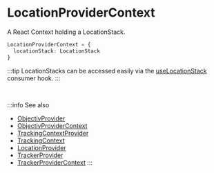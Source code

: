 # LocationProviderContext

A React Context holding a LocationStack.

```ts
LocationProviderContext = {
  locationStack: LocationStack
}
```

:::tip
LocationStacks can be accessed easily via the [useLocationStack](/tracking/react-native/api-reference/hooks/consumers/useLocationStack.md) consumer hook.
:::

<br />

:::info See also
- [ObjectivProvider](/tracking/react-native/api-reference/common/providers/ObjectivProvider.md)
- [ObjectivProviderContext](/tracking/react-native/api-reference/common/providers/ObjectivProviderContext.md)
- [TrackingContextProvider](/tracking/react-native/api-reference/common/providers/TrackingContextProvider.md)
- [TrackingContext](/tracking/react-native/api-reference/common/providers/TrackingContext.md)
- [LocationProvider](/tracking/react-native/api-reference/common/providers/LocationProvider.md)
- [TrackerProvider](/tracking/react-native/api-reference/common/providers/TrackerProvider.md)
- [TrackerProviderContext](/tracking/react-native/api-reference/common/providers/TrackerProviderContext.md)
:::
